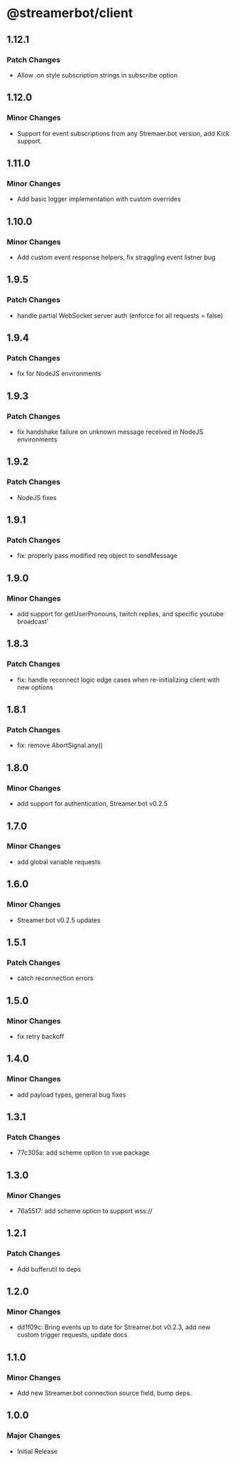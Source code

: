 # @streamerbot/client

## 1.12.1

### Patch Changes

- Allow .on style subscription strings in subscribe option

## 1.12.0

### Minor Changes

- Support for event subscriptions from any Stremaer.bot version, add Kick support.

## 1.11.0

### Minor Changes

- Add basic logger implementation with custom overrides

## 1.10.0

### Minor Changes

- Add custom event response helpers, fix straggling event listner bug

## 1.9.5

### Patch Changes

- handle partial WebSocket server auth (enforce for all requests = false)

## 1.9.4

### Patch Changes

- fix for NodeJS environments

## 1.9.3

### Patch Changes

- fix handshake failure on unknown message received in NodeJS environments

## 1.9.2

### Patch Changes

- NodeJS fixes

## 1.9.1

### Patch Changes

- fix: properly pass modified req object to sendMessage

## 1.9.0

### Minor Changes

- add support for getUserPronouns, twitch replies, and specific youtube broadcast'

## 1.8.3

### Patch Changes

- fix: handle reconnect logic edge cases when re-initializing client with new options

## 1.8.1

### Patch Changes

- fix: remove AbortSignal.any()

## 1.8.0

### Minor Changes

- add support for authentication, Streamer.bot v0.2.5

## 1.7.0

### Minor Changes

- add global variable requests

## 1.6.0

### Minor Changes

- Streamer.bot v0.2.5 updates

## 1.5.1

### Patch Changes

- catch reconnection errors

## 1.5.0

### Minor Changes

- fix retry backoff

## 1.4.0

### Minor Changes

- add payload types, general bug fixes

## 1.3.1

### Patch Changes

- 77c305a: add scheme option to vue package

## 1.3.0

### Minor Changes

- 76a55f7: add scheme option to support wss://

## 1.2.1

### Patch Changes

- Add bufferutil to deps

## 1.2.0

### Minor Changes

- dd1f09c: Bring events up to date for Streamer.bot v0.2.3, add new custom trigger requests, update docs

## 1.1.0

### Minor Changes

- Add new Streamer.bot connection source field, bump deps.

## 1.0.0

### Major Changes

- Initial Release
